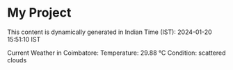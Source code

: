 # My Project

This content is dynamically generated in Indian Time (IST): 2024-01-20 15:51:10 IST


Current Weather in Coimbatore:
Temperature: 29.88 °C
Condition: scattered clouds
